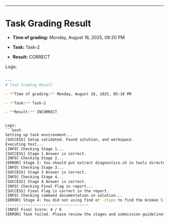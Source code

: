 
---
# Task Grading Result

- **Time of grading:** Monday, August 18, 2025, 09:20 PM

- **Task:** Task-2

- **Result:** CORRECT


Logs:
```bash

---
# Task Grading Result

- **Time of grading:** Monday, August 18, 2025, 05:18 PM

- **Task:** Task-2

- **Result:** INCORRECT


Logs:
```bash
Setting up task environment...
[SUCCESS] Setup validated. Found solution, and workspace.
Executing test...
[INFO] Checking Stage 1...
[SUCCESS] Stage 1 Answer is correct.
[INFO] Checking Stage 2...
[ERROR] Stage 2: You should put extract diagnostics.sh in tools directory, Check stage2 in readme.
[INFO] Checking Stage 3...
[SUCCESS] Stage 3 Answer is correct.
[INFO] Checking Stage 4...
[SUCCESS] Stage 4 Answer is correct.
[INFO] Checking Final Flag in report...
[SUCCESS] Final Flag is correct in the report.
[INFO] Checking command documentation in solution...
[ERROR] Stage 4: You did not using find or -xtype to find the broken link.
-------------------------------------
[INFO] Final Score: 4 / 6
[ERROR] Task failed. Please review the stages and submission guidelines.
```
```
